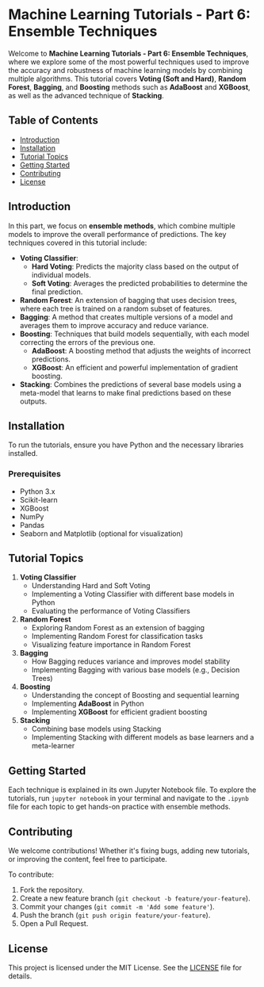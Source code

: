 # Machine Learning Tutorials - Part 6: Ensemble Techniques

Welcome to **Machine Learning Tutorials - Part 6: Ensemble Techniques**, where we explore some of the most powerful techniques used to improve the accuracy and robustness of machine learning models by combining multiple algorithms. This tutorial covers **Voting (Soft and Hard)**, **Random Forest**, **Bagging**, and **Boosting** methods such as **AdaBoost** and **XGBoost**, as well as the advanced technique of **Stacking**.

## Table of Contents
- [Introduction](#introduction)
- [Installation](#installation)
- [Tutorial Topics](#tutorial-topics)
- [Getting Started](#getting-started)
- [Contributing](#contributing)
- [License](#license)

## Introduction
In this part, we focus on **ensemble methods**, which combine multiple models to improve the overall performance of predictions. The key techniques covered in this tutorial include:
- **Voting Classifier**:
  - **Hard Voting**: Predicts the majority class based on the output of individual models.
  - **Soft Voting**: Averages the predicted probabilities to determine the final prediction.
- **Random Forest**: An extension of bagging that uses decision trees, where each tree is trained on a random subset of features.
- **Bagging**: A method that creates multiple versions of a model and averages them to improve accuracy and reduce variance.
- **Boosting**: Techniques that build models sequentially, with each model correcting the errors of the previous one.
  - **AdaBoost**: A boosting method that adjusts the weights of incorrect predictions.
  - **XGBoost**: An efficient and powerful implementation of gradient boosting.
- **Stacking**: Combines the predictions of several base models using a meta-model that learns to make final predictions based on these outputs.

## Installation
To run the tutorials, ensure you have Python and the necessary libraries installed.

### Prerequisites
- Python 3.x
- Scikit-learn
- XGBoost
- NumPy
- Pandas
- Seaborn and Matplotlib (optional for visualization)

## Tutorial Topics
1. **Voting Classifier**
   - Understanding Hard and Soft Voting
   - Implementing a Voting Classifier with different base models in Python
   - Evaluating the performance of Voting Classifiers
2. **Random Forest**
   - Exploring Random Forest as an extension of bagging
   - Implementing Random Forest for classification tasks
   - Visualizing feature importance in Random Forest
3. **Bagging**
   - How Bagging reduces variance and improves model stability
   - Implementing Bagging with various base models (e.g., Decision Trees)
4. **Boosting**
   - Understanding the concept of Boosting and sequential learning
   - Implementing **AdaBoost** in Python
   - Implementing **XGBoost** for efficient gradient boosting
5. **Stacking**
   - Combining base models using Stacking
   - Implementing Stacking with different models as base learners and a meta-learner

## Getting Started
Each technique is explained in its own Jupyter Notebook file. To explore the tutorials, run `jupyter notebook` in your terminal and navigate to the `.ipynb` file for each topic to get hands-on practice with ensemble methods.

## Contributing
We welcome contributions! Whether it's fixing bugs, adding new tutorials, or improving the content, feel free to participate.

To contribute:
1. Fork the repository.
2. Create a new feature branch (`git checkout -b feature/your-feature`).
3. Commit your changes (`git commit -m 'Add some feature'`).
4. Push the branch (`git push origin feature/your-feature`).
5. Open a Pull Request.

## License
This project is licensed under the MIT License. See the [LICENSE](LICENSE) file for details.
